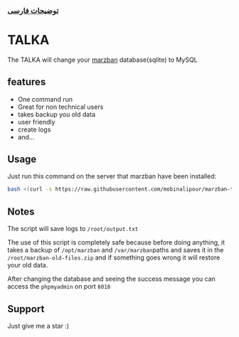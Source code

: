 ### [توضیحات فارسی ](https://github.com/mobinalipour/marzban-to-mysql/blob/main/README-FA.md)
# TALKA

The TALKA will change your [marzban](https://github.com/Gozargah/Marzban) database(sqlite) to MySQL


## features

- One command run
- Great for non technical users
- takes backup you old data
- user friendly
- create logs
- and...


## Usage

Just run this command on the server that marzban have been installed:

```bash
bash <(curl -s https://raw.githubusercontent.com/mobinalipour/marzban-to-mysql/main/marzban-to-mysql.sh)
```
    
## Notes

The script will save logs to `/root/output.txt`

The use of this script is completely safe because before doing anything, it takes a backup of `/opt/marzban` and `/var/marzban`paths and saves it in the `/root/marzban-old-files.zip` and if something goes wrong it will restore your old data.

After changing the database and seeing the success message you can access the `phpmyadmin` on port `8010` 
## Support

Just give me a star :)
